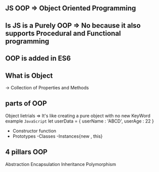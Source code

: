 ## JS OOP => Object Oriented Programming 

## Is JS is a Purely OOP => No because it also supports Procedural and Functional programming
## OOP is added in ES6

## What is Object
-> Collection of Properties and Methods

<!-- ```JavaScript```
<!-- Delcaring Object -->
<!-- we use new Keyword to create a object  -->
<!-- let vehical = new Car()--> 

## parts of OOP
Object lietrials => It's like creating a pure object with no new KeyWord 
example 
```JavaScript```
let userData = {
     userName : 'ABCD',
     userAge : 22
}

<!-- The above is a Object literal (literal means I'm literally using it) -->

- Constructor function
- Prototypes
-Classes
-Instances{new , this}

## 4 pillars OOP
Abstraction 
Encapsulation
Inheritance
Polymorphism